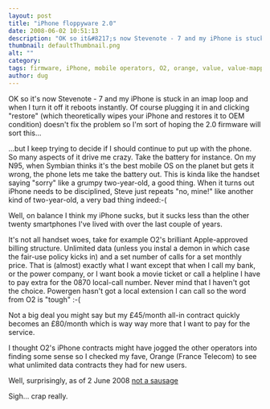 ```yaml
---
layout: post
title: "iPhone floppyware 2.0"
date: 2008-06-02 10:51:13
description: "OK so it&#8217;s now Stevenote - 7 and my iPhone is stuck in an imap loop and when I turn it off it reboots instantly. Of course plugging it in and clicking &#8220;restore&#8221; (which theoretically wipes your iPhone and restores&#8230;"
thumbnail: defaultThumbnail.png
alt: ""
category: 
tags: firmware, iPhone, mobile operators, O2, orange, value, value-mapping
author: dug
---
```


<p>OK so it's now Stevenote - 7 and my iPhone is stuck in an imap loop and when I turn it off it reboots instantly. Of course plugging it in and clicking "restore" (which theoretically wipes your iPhone and restores it to <span class="caps">OEM </span>condition) doesn't fix the problem so I'm sort of hoping the 2.0 firmware will sort this...</p>

<p>...but I keep trying to decide if I should continue to put up with the phone. So many aspects of it drive me crazy. Take the battery for instance. On my <span class="caps">N95, </span>when Symbian thinks it's the best mobile OS on the planet but gets it wrong, the phone lets me take the battery out. This is kinda like the handset saying "sorry" like a grumpy two-year-old, a good thing. When it turns out iPhone needs to be disciplined, Steve just repeats "no, mine!" like another kind of two-year-old, a very bad thing indeed:-(</p>

<p>Well, on balance I think my iPhone sucks, but it sucks less than the other twenty smartphones I've lived with over the last couple of years.</p>

<p>It's not all handset woes, take for example <span class="caps">O2'</span>s brilliant Apple-approved billing structure. Unlimited data (unless you instal a demon in which case the fair-use policy kicks in) and a set number of calls for a set monthly price. That is (almost) exactly what I want except that when I call my bank, or the power company, or I want book a movie ticket or call a helpline I have to pay extra for the 0870 local-call number. Never mind that I haven't got the choice. Powergen hasn't got a local extension I can call so the word from O2 is "tough" :-(</p>

<p>Not a big deal you might say but my £45/month all-in contract quickly becomes an £80/month which is way way more that I want to pay for the service.</p>

<p>I thought <span class="caps">O2'</span>s iPhone contracts might have jogged the other operators into finding some sense so I checked my fave, Orange (France Telecom) to see what unlimited data contracts they had for new users.</p>

<p>Well, surprisingly, as of 2 June 2008 <a title="Pay monthly mobile phone plans for new customers - contracts &amp; tariffs - the Orange shop" href="http://shop.orange.co.uk/shop/yourplan/paym">not a sausage</a> </p>

<p>Sigh... crap really.</p>
